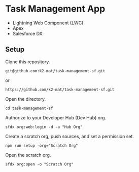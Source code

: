 # Task Management App

-   Lightning Web Component (LWC)
-   Apex
-   Salesforce DX

## Setup

Clone this repository.

```
git@github.com:k2-mat/task-management-sf.git
```

or

```
https://github.com/k2-mat/task-management-sf.git
```

Open the directory.

```
cd task-management-sf
```

Authorize to your Developer Hub (Dev Hub) org.

```
sfdx org:web:login -d -a "Hub Org"
```

Create a scratch org, push sources, and set a permission set.

```
npm run setup -org="Scratch Org"
```

Open the scratch org.

```
sfdx org:open -o "Scratch Org"
```
